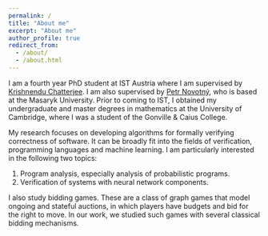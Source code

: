 ```yaml
---
permalink: /
title: "About me"
excerpt: "About me"
author_profile: true
redirect_from: 
  - /about/
  - /about.html
---
```


I am a fourth year PhD student at IST Austria where I am supervised by [Krishnendu Chatterjee](https://pub.ist.ac.at/~kchatterjee/). I am also supervised by [Petr Novotný](https://www.fi.muni.cz/~xnovot18/), who is based at the Masaryk University. Prior to coming to IST, I obtained my undergraduate and master degrees in mathematics at the University of Cambridge, where I was a student of the Gonville & Caius College.

My research focuses on developing algorithms for formally verifying correctness of software. It can be broadly fit into the fields of verification, programming languages and machine learning. I am particularly interested in the following two topics:
1. Program analysis, especially analysis of probabilistic programs.
2. Verification of systems with neural network components.

I also study bidding games. These are a class of graph games that model ongoing and stateful auctions, in which players have budgets and bid for the right to move. In our work, we studied such games with several classical bidding mechanisms.

